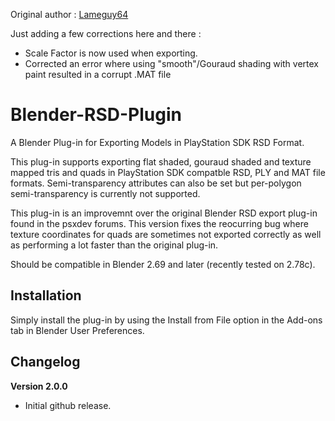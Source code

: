 Original author : [Lameguy64](http://lameguy64.net)

Just adding a few corrections here and there :

* Scale Factor is now used when exporting.
* Corrected an error where using "smooth"/Gouraud shading with vertex paint resulted in a corrupt .MAT file

# Blender-RSD-Plugin
A Blender Plug-in for Exporting Models in PlayStation SDK RSD Format.

This plug-in supports exporting flat shaded, gouraud shaded and texture mapped tris and quads in PlayStation SDK compatble RSD, PLY and MAT file formats. Semi-transparency attributes can also be set but per-polygon semi-transparency is currently not supported.

This plug-in is an improvemnt over the original Blender RSD export plug-in found in the psxdev forums. This version fixes the reocurring bug where texture coordinates for quads are sometimes not exported correctly as well as performing a lot faster than the original plug-in.

Should be compatible in Blender 2.69 and later (recently tested on 2.78c).

## Installation
Simply install the plug-in by using the Install from File option in the Add-ons tab in Blender User Preferences.

## Changelog
**Version 2.0.0**
* Initial github release.
